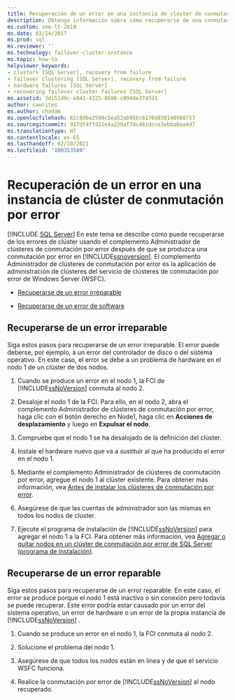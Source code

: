 ```yaml
---
title: Recuperación de un error en una instancia de clúster de conmutación por error
description: Obtenga información sobre cómo recuperarse de una conmutación por error de una instancia de clúster de conmutación por error mediante el complemento Administrador de clústeres de conmutación por error después de que se produzca en SQL Server.
ms.custom: seo-lt-2019
ms.date: 03/14/2017
ms.prod: sql
ms.reviewer: ''
ms.technology: failover-cluster-instance
ms.topic: how-to
helpviewer_keywords:
- clusters [SQL Server], recovery from failure
- failover clustering [SQL Server], recovery from failure
- hardware failures [SQL Server]
- recovering failover cluster failures [SQL Server]
ms.assetid: 3d151d0c-e841-4325-8606-c094de37d7d1
author: cawrites
ms.author: chadam
ms.openlocfilehash: 62c8dba2598c5ea52ab95bc8170d838140988753
ms.sourcegitcommit: 917df4ffd22e4a229af7dc481dcce3ebba0aa4d7
ms.translationtype: HT
ms.contentlocale: es-ES
ms.lasthandoff: 02/10/2021
ms.locfileid: "100353580"
---
```

# <a name="recover-from-failover-cluster-instance-failure"></a>Recuperación de un error en una instancia de clúster de conmutación por error
[!INCLUDE [SQL Server](../../../includes/applies-to-version/sqlserver.md)]
  En este tema se describe cómo puede recuperarse de los errores de clúster usando el complemento Administrador de clústeres de conmutación por error después de que se produzca una conmutación por error en [!INCLUDE[ssnoversion](../../../includes/ssnoversion-md.md)]. El complemento Administrador de clústeres de conmutación por error es la aplicación de administración de clústeres del servicio de clústeres de conmutación por error de Windows Server (WSFC).  
  
-   [Recuperarse de un error irreparable](#Scenario1)  
  
-   [Recuperarse de un error de software](#Scenario2)  
  
##  <a name="recover-from-an-irreparable-failure"></a><a name="Scenario1"></a> Recuperarse de un error irreparable  
 Siga estos pasos para recuperarse de un error irreparable. El error puede deberse, por ejemplo, a un error del controlador de disco o del sistema operativo. En este caso, el error se debe a un problema de hardware en el nodo 1 de un clúster de dos nodos.  
  
1.  Cuando se produce un error en el nodo 1, la FCI de [!INCLUDE[ssNoVersion](../../../includes/ssnoversion-md.md)] conmuta al nodo 2.  
  
2.  Desaloje el nodo 1 de la FCI. Para ello, en el nodo 2, abra el complemento Administrador de clústeres de conmutación por error, haga clic con el botón derecho en Node1, haga clic en **Acciones de desplazamiento** y luego en **Expulsar el nodo**.  
  
3.  Compruebe que el nodo 1 se ha desalojado de la definición del clúster.  
  
4.  Instale el hardware nuevo que va a sustituir al que ha producido el error en el nodo 1.  
  
5.  Mediante el complemento Administrador de clústeres de conmutación por error, agregue el nodo 1 al clúster existente. Para obtener más información, vea [Antes de instalar los clústeres de conmutación por error](../../../sql-server/failover-clusters/install/before-installing-failover-clustering.md).  
  
6.  Asegúrese de que las cuentas de administrador son las mismas en todos los nodos de clúster.  
  
7.  Ejecute el programa de instalación de [!INCLUDE[ssNoVersion](../../../includes/ssnoversion-md.md)] para agregar el nodo 1 a la FCI. Para obtener más información, vea [Agregar o quitar nodos en un clúster de conmutación por error de SQL Server &#40;programa de instalación&#41;](../../../sql-server/failover-clusters/install/add-or-remove-nodes-in-a-sql-server-failover-cluster-setup.md).  
  
##  <a name="recover-from-a-reparable-failure"></a><a name="Scenario2"></a> Recuperarse de un error reparable  
 Siga estos pasos para recuperarse de un error reparable. En este caso, el error se produce porque el nodo 1 está inactivo o sin conexión pero todavía se puede recuperar. Este error podría estar causado por un error del sistema operativo, un error de hardware o un error de la propia instancia de [!INCLUDE[ssNoVersion](../../../includes/ssnoversion-md.md)] .  
  
1.  Cuando se produce un error en el nodo 1, la FCI conmuta al nodo 2.  
  
2.  Solucione el problema del nodo 1.  
  
3.  Asegúrese de que todos los nodos están en línea y de que el servicio WSFC funciona.  
  
4.  Realice la conmutación por error de [!INCLUDE[ssNoVersion](../../../includes/ssnoversion-md.md)] al nodo recuperado.  
  
  
